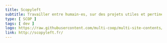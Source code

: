```yaml
---
title: Scopyleft
subtitle: Travailler entre humain·es, sur des projets utiles et pertinents, tout en privilégiant le bien-être et l’enthousiasme de chacun·e
type: [ SCOP ]
tags: [ dev ]
logo: https://raw.githubusercontent.com/multi-coop/multi-site-contents/main/texts/network/images/scopyleft.png
link: http://scopyleft.fr/
---
```

